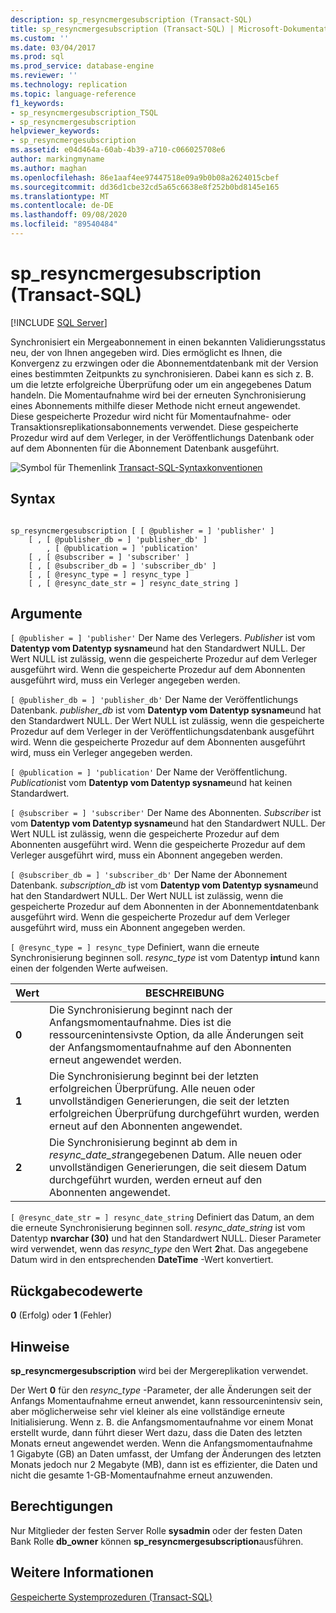```yaml
---
description: sp_resyncmergesubscription (Transact-SQL)
title: sp_resyncmergesubscription (Transact-SQL) | Microsoft-Dokumentation
ms.custom: ''
ms.date: 03/04/2017
ms.prod: sql
ms.prod_service: database-engine
ms.reviewer: ''
ms.technology: replication
ms.topic: language-reference
f1_keywords:
- sp_resyncmergesubscription_TSQL
- sp_resyncmergesubscription
helpviewer_keywords:
- sp_resyncmergesubscription
ms.assetid: e04d464a-60ab-4b39-a710-c066025708e6
author: markingmyname
ms.author: maghan
ms.openlocfilehash: 86e1aaf4ee97447518e09a9b0b08a2624015cbef
ms.sourcegitcommit: dd36d1cbe32cd5a65c6638e8f252b0bd8145e165
ms.translationtype: MT
ms.contentlocale: de-DE
ms.lasthandoff: 09/08/2020
ms.locfileid: "89540484"
---
```

# <a name="sp_resyncmergesubscription-transact-sql"></a>sp_resyncmergesubscription (Transact-SQL)
[!INCLUDE [SQL Server](../../includes/applies-to-version/sqlserver.md)]

  Synchronisiert ein Mergeabonnement in einen bekannten Validierungsstatus neu, der von Ihnen angegeben wird. Dies ermöglicht es Ihnen, die Konvergenz zu erzwingen oder die Abonnementdatenbank mit der Version eines bestimmten Zeitpunkts zu synchronisieren. Dabei kann es sich z. B. um die letzte erfolgreiche Überprüfung oder um ein angegebenes Datum handeln. Die Momentaufnahme wird bei der erneuten Synchronisierung eines Abonnements mithilfe dieser Methode nicht erneut angewendet. Diese gespeicherte Prozedur wird nicht für Momentaufnahme- oder Transaktionsreplikationsabonnements verwendet. Diese gespeicherte Prozedur wird auf dem Verleger, in der Veröffentlichungs Datenbank oder auf dem Abonnenten für die Abonnement Datenbank ausgeführt.  
  
 ![Symbol für Themenlink](../../database-engine/configure-windows/media/topic-link.gif "Symbol für Themenlink") [Transact-SQL-Syntaxkonventionen](../../t-sql/language-elements/transact-sql-syntax-conventions-transact-sql.md)  
  
## <a name="syntax"></a>Syntax  
  
```  
  
sp_resyncmergesubscription [ [ @publisher = ] 'publisher' ]  
    [ , [ @publisher_db = ] 'publisher_db' ]  
        , [ @publication = ] 'publication'   
    [ , [ @subscriber = ] 'subscriber' ]  
    [ , [ @subscriber_db = ] 'subscriber_db' ]  
    [ , [ @resync_type = ] resync_type ]  
    [ , [ @resync_date_str = ] resync_date_string ]  
```  
  
## <a name="arguments"></a>Argumente  
`[ @publisher = ] 'publisher'` Der Name des Verlegers. *Publisher* ist vom **Datentyp vom Datentyp sysname**und hat den Standardwert NULL. Der Wert NULL ist zulässig, wenn die gespeicherte Prozedur auf dem Verleger ausgeführt wird. Wenn die gespeicherte Prozedur auf dem Abonnenten ausgeführt wird, muss ein Verleger angegeben werden.  
  
`[ @publisher_db = ] 'publisher_db'` Der Name der Veröffentlichungs Datenbank. *publisher_db* ist vom **Datentyp vom Datentyp sysname**und hat den Standardwert NULL. Der Wert NULL ist zulässig, wenn die gespeicherte Prozedur auf dem Verleger in der Veröffentlichungsdatenbank ausgeführt wird. Wenn die gespeicherte Prozedur auf dem Abonnenten ausgeführt wird, muss ein Verleger angegeben werden.  
  
`[ @publication = ] 'publication'` Der Name der Veröffentlichung. *Publication*ist vom **Datentyp vom Datentyp sysname**und hat keinen Standardwert.  
  
`[ @subscriber = ] 'subscriber'` Der Name des Abonnenten. *Subscriber* ist vom **Datentyp vom Datentyp sysname**und hat den Standardwert NULL. Der Wert NULL ist zulässig, wenn die gespeicherte Prozedur auf dem Abonnenten ausgeführt wird. Wenn die gespeicherte Prozedur auf dem Verleger ausgeführt wird, muss ein Abonnent angegeben werden.  
  
`[ @subscriber_db = ] 'subscriber_db'` Der Name der Abonnement Datenbank. *subscription_db* ist vom **Datentyp vom Datentyp sysname**und hat den Standardwert NULL. Der Wert NULL ist zulässig, wenn die gespeicherte Prozedur auf dem Abonnenten in der Abonnementdatenbank ausgeführt wird. Wenn die gespeicherte Prozedur auf dem Verleger ausgeführt wird, muss ein Abonnent angegeben werden.  
  
`[ @resync_type = ] resync_type` Definiert, wann die erneute Synchronisierung beginnen soll. *resync_type* ist vom Datentyp **int**und kann einen der folgenden Werte aufweisen.  
  
|Wert|BESCHREIBUNG|  
|-----------|-----------------|  
|**0**|Die Synchronisierung beginnt nach der Anfangsmomentaufnahme. Dies ist die ressourcenintensivste Option, da alle Änderungen seit der Anfangsmomentaufnahme auf den Abonnenten erneut angewendet werden.|  
|**1**|Die Synchronisierung beginnt bei der letzten erfolgreichen Überprüfung. Alle neuen oder unvollständigen Generierungen, die seit der letzten erfolgreichen Überprüfung durchgeführt wurden, werden erneut auf den Abonnenten angewendet.|  
|**2**|Die Synchronisierung beginnt ab dem in *resync_date_str*angegebenen Datum. Alle neuen oder unvollständigen Generierungen, die seit diesem Datum durchgeführt wurden, werden erneut auf den Abonnenten angewendet.|  
  
`[ @resync_date_str = ] resync_date_string` Definiert das Datum, an dem die erneute Synchronisierung beginnen soll. *resync_date_string* ist vom Datentyp **nvarchar (30)** und hat den Standardwert NULL. Dieser Parameter wird verwendet, wenn das *resync_type* den Wert **2**hat. Das angegebene Datum wird in den entsprechenden **DateTime** -Wert konvertiert.  
  
## <a name="return-code-values"></a>Rückgabecodewerte  
 **0** (Erfolg) oder **1** (Fehler)  
  
## <a name="remarks"></a>Hinweise  
 **sp_resyncmergesubscription** wird bei der Mergereplikation verwendet.  
  
 Der Wert **0** für den *resync_type* -Parameter, der alle Änderungen seit der Anfangs Momentaufnahme erneut anwendet, kann ressourcenintensiv sein, aber möglicherweise sehr viel kleiner als eine vollständige erneute Initialisierung. Wenn z. B. die Anfangsmomentaufnahme vor einem Monat erstellt wurde, dann führt dieser Wert dazu, dass die Daten des letzten Monats erneut angewendet werden. Wenn die Anfangsmomentaufnahme 1 Gigabyte (GB) an Daten umfasst, der Umfang der Änderungen des letzten Monats jedoch nur 2 Megabyte (MB), dann ist es effizienter, die Daten und nicht die gesamte 1-GB-Momentaufnahme erneut anzuwenden.  
  
## <a name="permissions"></a>Berechtigungen  
 Nur Mitglieder der festen Server Rolle **sysadmin** oder der festen Daten Bank Rolle **db_owner** können **sp_resyncmergesubscription**ausführen.  
  
## <a name="see-also"></a>Weitere Informationen  
 [Gespeicherte Systemprozeduren &#40;Transact-SQL&#41;](../../relational-databases/system-stored-procedures/system-stored-procedures-transact-sql.md)  
  
  
